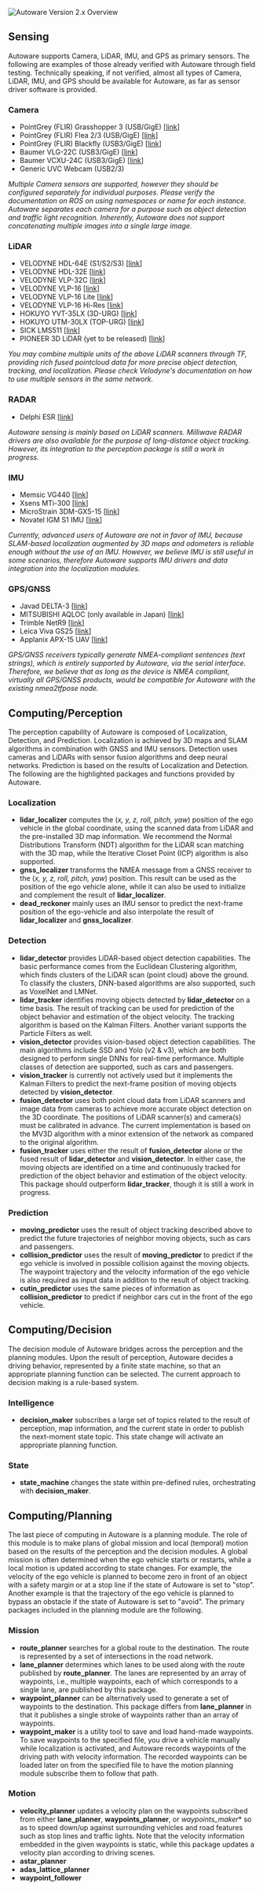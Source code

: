 ![Autoware Version 2.x Overview](https://github.com/CPFL/Autoware/blob/master/docs/images/autoware_overview.png)

## Sensing

Autoware supports Camera, LiDAR, IMU, and GPS as primary sensors. The following are examples of those already verified with Autoware through field testing. Technically speaking, if not verified, almost all types of Camera, LiDAR, IMU, and GPS should be available for Autoware, as far as sensor driver software is provided.

### Camera

* PointGrey (FLIR) Grasshopper 3 (USB/GigE) [[link](https://www.ptgrey.com/grasshopper3-usb3-vision-cameras)]
* PointGrey (FLIR) Flea 2/3 (USB/GigE) [[link](https://www.ptgrey.com/flea3-gige-vision-cameras)]
* PointGrey (FLIR) Blackfly (USB3/GigE) [[link](https://www.ptgrey.com/blackfly-usb3-vision-cameras)]
* Baumer VLG-22C (USB3/GigE) [[link](https://www.baumer.com/sg/en/product-overview/image-processing-identification/industrial-cameras/long-term-availability/visiline-series/ams-cmosis-sensors/vlg-22c/p/24060)]
* Baumer VCXU-24C (USB3/GigE) [[link](https://www.baumer.com/us/en/product-overview/image-processing-identification/industrial-cameras/cx-series/usb-3-0-interface/vcxu-24c/p/23796)]
* Generic UVC Webcam (USB2/3)

_Multiple Camera sensors are supported, however they should be configured separately for individual purposes. Please verify the documentation on ROS on using namespaces or name for each instance. Autoware separates each camera for a purpose such as object detection and traffic light recognition. Inherently, Autoware does not support concatenating multiple images into a single large image._

### LiDAR

* VELODYNE HDL-64E (S1/S2/S3) [[link](http://velodynelidar.com/hdl-64e.html)]
* VELODYNE HDL-32E [[link](http://velodynelidar.com/hdl-32e.html)]
* VELODYNE VLP-32C [[link](http://velodynelidar.com/vlp-32c.html)]
* VELODYNE VLP-16 [[link](http://velodynelidar.com/vlp-16.html)]
* VELODYNE VLP-16 Lite [[link](http://velodynelidar.com/vlp-16-lite.html)]
* VELODYNE VLP-16 Hi-Res [[link](http://velodynelidar.com/vlp-16-hi-res.html)]
* HOKUYO YVT-35LX (3D-URG) [[link](https://www.hokuyo-aut.co.jp/search/single.php?serial=165)]
* HOKUYO UTM-30LX (TOP-URG) [[link](http://www.senteksolutions.com/products/scanning-laser-rangefinders/utm-30lx)]
* SICK LMS511 [[link](https://www.sick.com/us/en/detection-and-ranging-solutions/2d-lidar-sensors/lms5xx/lms511-10100-pro/p/p215941)]
* PIONEER 3D LiDAR (yet to be released) [[link](http://global.pioneer/en/news/press/2017/pdf/1130-1.pdf)]

_You may combine multiple units of the above LiDAR scanners through TF, providing rich fused pointcloud data for more precise object detection, tracking, and localization. Please check Velodyne's documentation on how to use multiple sensors in the same network._

### RADAR

* Delphi ESR [[link](https://autonomoustuff.com/product/delphi-esr-2-5-24v/)]

_Autoware sensing is mainly based on LiDAR scanners. Milliwave RADAR drivers are also available for the purpose of long-distance object tracking. However, its integration to the perception package is still a work in progress._

### IMU

* Memsic VG440 [[link](http://www.aceinna.com//VG440CA-200|400)]
* Xsens MTi-300 [[link](https://www.xsens.com/products/mti-100-series/)]
* MicroStrain 3DM-GX5-15 [[link](http://www.microstrain.com/inertial/3dm-gx5-15)]
* Novatel IGM S1 IMU [[link](https://www.novatel.com/products/span-gnss-inertial-systems/span-imus/span-mems-imus/imu-igm-s1/)]

_Currently, advanced users of Autoware are not in favor of IMU, because SLAM-based localization augmented by 3D maps and odometers is reliable enough without the use of an IMU. However, we believe IMU is still useful in some scenarios, therefore Autoware supports IMU drivers and data integration into the localization modules._

### GPS/GNSS

* Javad DELTA-3 [[link](https://www.javad.com/jgnss/products/receivers/delta-3.html)]
* MITSUBISHI AQLOC (only available in Japan) [[link](http://www.mitsubishielectric.co.jp/news/2017/1129.html)]
* Trimble NetR9 [[link](http://www.trimble.com/Infrastructure/Trimble-NetR9.aspx)]
* Leica Viva GS25 [[link](https://leica-geosystems.com/products/gnss-systems/receivers/leica-viva-gs10-gs25)]
* Applanix APX-15 UAV [[link](https://www.applanix.com/products/dg-uavs.htm)]

_GPS/GNSS receivers typically generate NMEA-compliant sentences (text strings), which is entirely supported by Autoware, via the serial interface. Therefore, we believe that as long as the device is NMEA compliant, virtually all GPS/GNSS products, would be compatible for Autoware with the existing nmea2tfpose node._

## Computing/Perception

The perception capability of Autoware is composed of Localization, Detection, and Prediction. Localization is achieved by 3D maps and SLAM algorithms in combination with GNSS and IMU sensors. Detection uses cameras and LiDARs with sensor fusion algorithms and deep neural networks. Prediction is based on the results of Localization and Detection. The following are the highlighted packages and functions provided by Autoware.

### Localization

* **lidar_localizer** computes the (_x, y, z, roll, pitch, yaw_) position of the ego vehicle in the global coordinate, using the scanned data from LiDAR and the pre-installed 3D map information. We recommend the Normal Distributions Transform (NDT) algorithm for the LiDAR scan matching with the 3D map, while the Iterative Closet Point (ICP) algorithm is also supported.  
* **gnss_localizer** transforms the NMEA message from a GNSS receiver to the (_x, y, z, roll, pitch, yaw_) position. This result can be used as the position of the ego vehicle alone, while it can also be used to initialize and complement the result of **lidar_localizer**.
* **dead_reckoner** mainly uses an IMU sensor to predict the next-frame position of the ego-vehicle and also interpolate the result of **lidar_localizer** and **gnss_localizer**. 

### Detection

* **lidar_detector** provides LiDAR-based object detection capabilities. The basic performance comes from the Euclidean Clustering algorithm, which finds clusters of the LiDAR scan (point cloud) above the ground. To classify the clusters, DNN-based algorithms are also supported, such as VoxelNet and LMNet.
* **lidar_tracker** identifies moving objects detected by **lidar_detector** on a time basis. The result of tracking can be used for prediction of the object behavior and estimation of the object velocity. The tracking algorithm is based on the Kalman Filters. Another variant supports the Particle Filters as well. 
* **vision_detector** provides vision-based object detection capabilities. The main algorithms include SSD and Yolo (v2 & v3), which are both designed to perform single DNNs for real-time performance. Multiple classes of detection are supported, such as cars and passengers.
* **vision_tracker** is currently not actively used but it implements the Kalman Filters to predict the next-frame position of moving objects detected by **vision_detector**.
* **fusion_detector** uses both point cloud data from LiDAR scanners and image data from cameras to achieve more accurate object detection on the 3D coordinate. The positions of LiDAR scanner(s) and camera(s) must be calibrated in advance. The current implementation is based on the MV3D algorithm with a minor extension of the network as compared to the original algorithm.
* **fusion_tracker** uses either the result of **fusion_detector** alone or the fused result of **lidar_detector** and **vision_detector**. In either case, the moving objects are identified on a time and continuously tracked for prediction of the object behavior and estimation of the object velocity. This package should outperform **lidar_tracker**, though it is still a work in progress.

### Prediction

* **moving_predictor** uses the result of object tracking described above to predict the future trajectories of neighbor moving objects, such as cars and passengers.
* **collision_predictor** uses the result of **moving_predictor** to predict if the ego vehicle is involved in possible collision against the moving objects. The waypoint trajectory and the velocity information of the ego vehicle is also required as input data in addition to the result of object tracking.
* **cutin_predictor** uses the same pieces of information as **collision_predictor** to predict if neighbor cars cut in the front of the ego vehicle.  

## Computing/Decision

The decision module of Autoware bridges across the perception and the planning modules. Upon the result of perception, Autoware decides a driving behavior, represented by a finite state machine, so that an appropriate planning function can be selected. The current approach to decision making is a rule-based system.

### Intelligence

* **decision_maker** subscribes a large set of topics related to the result of perception, map information, and the current state in order to publish the next-moment state topic. This state change will activate an appropriate planning function.

### State

* **state_machine** changes the state within pre-defined rules, orchestrating with **decision_maker**.

## Computing/Planning

The last piece of computing in Autoware is a planning module. The role of this module is to make plans of global mission and local (temporal) motion based on the results of the perception and the decision modules. A global mission is often determined when the ego vehicle starts or restarts, while a local motion is updated according to state changes. For example, the velocity of the ego vehicle is planned to become zero in front of an object with a safety margin or at a stop line if the state of Autoware is set to "stop". Another example is that the trajectory of the ego vehicle is planned to bypass an obstacle if the state of Autoware is set to "avoid". The primary packages included in the planning module are the following.

### Mission

* **route_planner** searches for a global route to the destination. The route is represented by a set of intersections in the road network.
* **lane_planner** determines which lanes to be used along with the route published by **route_planner**. The lanes are represented by an array of waypoints, i.e., multiple waypoints, each of which corresponds to a single lane, are published by this package.
* **waypoint_planner** can be alternatively used to generate a set of waypoints to the destination. This package differs from **lane_planner** in that it publishes a single stroke of waypoints rather than an array of waypoints. 
* **waypoint_maker** is a utility tool to save and load hand-made waypoints. To save waypoints to the specified file, you drive a vehicle manually while localization is activated, and Autoware records waypoints of the driving path with velocity information. The recorded waypoints can be loaded later on from the specified file to have the motion planning module subscribe them to follow that path.

### Motion
* **velocity_planner** updates a velocity plan on the waypoints subscribed from either **lane_planner**,  **waypoints_planner**, or *waypoints_maker** so as to speed down/up against surrounding vehicles and road features such as stop lines and traffic lights. Note that the velocity information embedded in the given waypoints is static, while this package updates a velocity plan according to driving scenes. 
* **astar_planner**
* **adas_lattice_planner**
* **waypoint_follower**